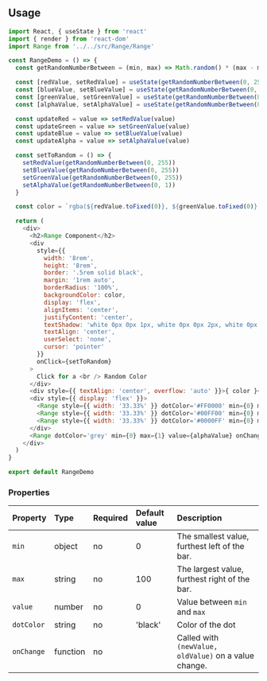 ## Usage

```js
import React, { useState } from 'react'
import { render } from 'react-dom'
import Range from '../../src/Range/Range'

const RangeDemo = () => {
  const getRandomNumberBetween = (min, max) => Math.random() * (max - min) + min

  const [redValue, setRedValue] = useState(getRandomNumberBetween(0, 255))
  const [blueValue, setBlueValue] = useState(getRandomNumberBetween(0, 255))
  const [greenValue, setGreenValue] = useState(getRandomNumberBetween(0, 255))
  const [alphaValue, setAlphaValue] = useState(getRandomNumberBetween(0, 1))

  const updateRed = value => setRedValue(value)
  const updateGreen = value => setGreenValue(value)
  const updateBlue = value => setBlueValue(value)
  const updateAlpha = value => setAlphaValue(value)

  const setToRandom = () => {
    setRedValue(getRandomNumberBetween(0, 255))
    setBlueValue(getRandomNumberBetween(0, 255))
    setGreenValue(getRandomNumberBetween(0, 255))
    setAlphaValue(getRandomNumberBetween(0, 1))
  }

  const color = `rgba(${redValue.toFixed(0)}, ${greenValue.toFixed(0)}, ${blueValue.toFixed(0)}, ${alphaValue.toFixed(4)})`

  return (
    <div>
      <h2>Range Component</h2>
      <div
        style={{
          width: '8rem',
          height: '8rem',
          border: '.5rem solid black',
          margin: '1rem auto',
          borderRadius: '100%',
          backgroundColor: color,
          display: 'flex',
          alignItems: 'center',
          justifyContent: 'center',
          textShadow: 'white 0px 0px 1px, white 0px 0px 2px, white 0px 0px 3px, white 0px 0px 4px, 0px 0px 5px white',
          textAlign: 'center',
          userSelect: 'none',
          cursor: 'pointer'
        }}
        onClick={setToRandom}
      >
        Click for a <br /> Random Color
      </div>
      <div style={{ textAlign: 'center', overflow: 'auto' }}>{ color }</div>
      <div style={{ display: 'flex' }}>
        <Range style={{ width: '33.33%' }} dotColor='#FF0000' min={0} max={255} value={redValue} onChange={updateRed} />
        <Range style={{ width: '33.33%' }} dotColor='#00FF00' min={0} max={255} value={greenValue} onChange={updateGreen} />
        <Range style={{ width: '33.33%' }} dotColor='#0000FF' min={0} max={255} value={blueValue} onChange={updateBlue} />
      </div>
      <Range dotColor='grey' min={0} max={1} value={alphaValue} onChange={updateAlpha} />
    </div>
  )
}

export default RangeDemo

```

### Properties

| Property   | Type     | Required | Default value | Description                                           |
| :--------- | :------- | :------- | :------------ | :---------------------------------------------------- |
| `min`      | object   | no       | 0             | The smallest value, furthest left of the bar.         |
| `max`      | string   | no       | 100           | The largest value, furthest right of the bar.         |
| `value`    | number   | no       | 0             | Value between `min` and `max`                         |
| `dotColor` | string   | no       | 'black'       | Color of the dot                                      |
| `onChange` | function | no       |               | Called with `(newValue, oldValue)` on a value change. |